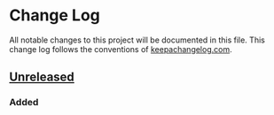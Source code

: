 # Change Log
All notable changes to this project will be documented in this file. This change log follows the conventions of [keepachangelog.com](http://keepachangelog.com/).

## [Unreleased]
### Added

[Unreleased]: https://github.com/willcohen/katahdin/compare/0.1.1...HEAD
[0.1.1]: https://github.com/willcohen/katahdin/compare/0.1.0...0.1.1
